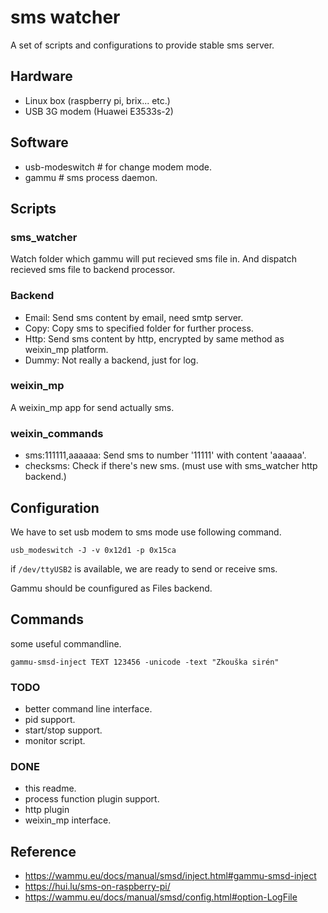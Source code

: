 # sms watcher
A set of scripts and configurations to provide stable sms server.

## Hardware
* Linux box (raspberry pi, brix... etc.)
* USB 3G modem (Huawei E3533s-2)

## Software
* usb-modeswitch    # for change modem mode.
* gammu             # sms process daemon.

## Scripts
### sms_watcher
Watch folder which gammu will put recieved sms file in.
And dispatch recieved sms file to backend processor.

### Backend
* Email: Send sms content by email, need smtp server.
* Copy: Copy sms to specified folder for further process.
* Http: Send sms content by http, encrypted by same method as weixin_mp platform.
* Dummy: Not really a backend, just for log.

### weixin_mp
A weixin_mp app for send actually sms.

### weixin_commands
* sms:111111,aaaaaa: Send sms to number '11111' with content 'aaaaaa'.
* checksms: Check if there's new sms. (must use with sms_watcher http backend.)

## Configuration
We have to set usb modem to sms mode use following command.

    usb_modeswitch -J -v 0x12d1 -p 0x15ca

if `/dev/ttyUSB2` is available, we are ready to send or receive sms.

Gammu should be counfigured as Files backend.

## Commands
some useful commandline.

    gammu-smsd-inject TEXT 123456 -unicode -text "Zkouška sirén"

### TODO
* better command line interface.
* pid support.
* start/stop support.
* monitor script.

### DONE
* this readme.
* process function plugin support.
* http plugin
* weixin_mp interface.

## Reference
* https://wammu.eu/docs/manual/smsd/inject.html#gammu-smsd-inject
* https://hui.lu/sms-on-raspberry-pi/
* https://wammu.eu/docs/manual/smsd/config.html#option-LogFile
